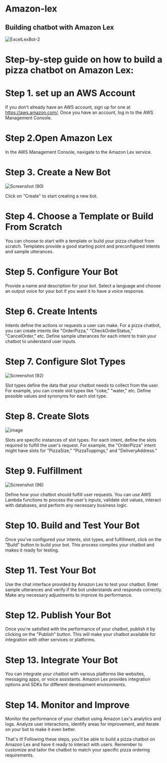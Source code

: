# **Amazon-lex**

## **Building chatbot with Amazon Lex**
![ExcelLexBot-2](https://github.com/meru88tam/Amazon-lex/assets/145996763/1c2381b8-cd05-4909-86d8-8a95430cbff0)

# Step-by-step guide on how to build a pizza chatbot on Amazon Lex:

# Step 1. set up an AWS Account

If you don't already have an AWS account, sign up for one at https://aws.amazon.com/. Once you have an account, log in to the AWS Management Console.

# Step 2.**Open Amazon Lex**

In the AWS Management Console, navigate to the Amazon Lex service.

# Step 3. **Create a New Bot**
![Screenshot (90)](https://github.com/meru88tam/Amazon-lex/assets/145996763/10a715ed-5c87-47b5-a8d0-e556f79cc1fd)

Click on "Create" to start creating a new bot.

# Step 4. **Choose a Template or Build From Scratch**

You can choose to start with a template or build your pizza chatbot from scratch. Templates provide a good starting point and preconfigured intents and sample utterances.

# Step 5. **Configure Your Bot**

Provide a name and description for your bot. Select a language and choose an output voice for your bot if you want it to have a voice response.

# Step 6. **Create Intents**

Intents define the actions or requests a user can make. For a pizza chatbot, you can create intents like "OrderPizza," "CheckOrderStatus," "CancelOrder," etc. Define sample utterances for each intent to train your chatbot to understand user inputs.

# Step 7. **Configure Slot Types**

![Screenshot (92)](https://github.com/meru88tam/Amazon-lex/assets/145996763/56ce22db-c5ff-489a-a2d6-c52d21512ee4)


Slot types define the data that your chatbot needs to collect from the user. For example, you can create slot types like "coke," "water,"  etc. Define possible values and synonyms for each slot type.

# Step 8. **Create Slots**
![image](https://github.com/meru88tam/Amazon-lex/assets/145996763/730070b4-e8d7-4097-a4f7-01b732e5a9b5)

Slots are specific instances of slot types. For each intent, define the slots required to fulfill the user's request. For example, the "OrderPizza" intent might have slots for "PizzaSize," "PizzaToppings," and "DeliveryAddress."

# Step 9. **Fulfillment**
![Screenshot (96)](https://github.com/meru88tam/Amazon-lex/assets/145996763/fa11d676-0d90-4ce4-9414-ffc23f5aa202)

Define how your chatbot should fulfill user requests. You can use AWS Lambda functions to process the user's inputs, validate slot values, interact with databases, and perform any necessary business logic.

# Step 10. **Build and Test Your Bot**

Once you've configured your intents, slot types, and fulfillment, click on the "Build" button to build your bot. This process compiles your chatbot and makes it ready for testing.

# Step 11. **Test Your Bot**

Use the chat interface provided by Amazon Lex to test your chatbot. Enter sample utterances and verify if the bot understands and responds correctly. Make any necessary adjustments to improve its performance.

# Step 12. **Publish Your Bot**

Once you're satisfied with the performance of your chatbot, publish it by clicking on the "Publish" button. This will make your chatbot available for integration with other services or platforms.

# Step 13. **Integrate Your Bot**

You can integrate your chatbot with various platforms like websites, messaging apps, or voice assistants. Amazon Lex provides integration options and SDKs for different development environments.

# Step 14. **Monitor and Improve**

Monitor the performance of your chatbot using Amazon Lex's analytics and logs. Analyze user interactions, identify areas for improvement, and iterate on your bot to make it even better.

That's it! Following these steps, you'll be able to build a pizza chatbot on Amazon Lex and have it ready to interact with users. Remember to customize and tailor the chatbot to match your specific pizza ordering requirements.
